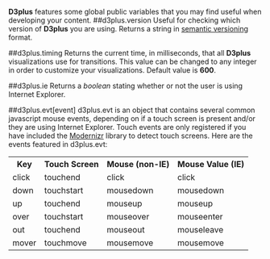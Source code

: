 **D3plus** features some global public variables that you may find useful when developing your content.
##<a id="version">d3plus.version</a>
Useful for checking which version of **D3plus** you are using. Returns a string in [semantic versioning](http://semver.org/) format.

##<a id="timing">d3plus.timing</a>
Returns the current time, in milliseconds, that all **D3plus** visualizations use for transitions. This value can be changed to any integer in order to customize your visualizations. Default value is **600**.

##<a id="ie">d3plus.ie</a>
Returns a *boolean* stating whether or not the user is using Internet Explorer.

##<a id="evt">d3plus.evt[event]</a>
d3plus.evt is an object that contains several common javascript mouse events, depending on if a touch screen is present and/or they are using Internet Explorer. Touch events are only registered if you have included the [Modernizr](wiki/Dependencies#modernizr) library to detect touch screens. Here are the events featured in d3plus.evt:

<table>
  <tr>
    <th>Key</th><th>Touch Screen</th><th>Mouse (non-IE)</th><th>Mouse Value (IE)</th>
  </tr>
  <tr>
    <td>click</td>
    <td>touchend</td>
    <td>click</td>
    <td>click</td>
  </tr>
  <tr>
    <td>down</td>
    <td>touchstart</td>
    <td>mousedown</td>
    <td>mousedown</td>
  </tr>
  <tr>
    <td>up</td>
    <td>touchend</td>
    <td>mouseup</td>
    <td>mouseup</td>
  </tr>
  <tr>
    <td>over</td>
    <td>touchstart</td>
    <td>mouseover</td>
    <td>mouseenter</td>
  </tr>
  <tr>
    <td>out</td>
    <td>touchend</td>
    <td>mouseout</td>
    <td>mouseleave</td>
  </tr>
  <tr>
    <td>mover</td>
    <td>touchmove</td>
    <td>mousemove</td>
    <td>mousemove</td>
  </tr>
</table>